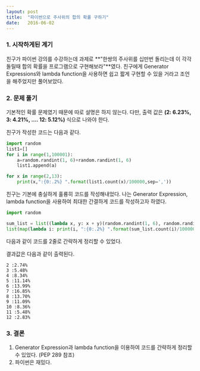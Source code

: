 ```yaml
---
layout: post
title:  "파이썬으로 주사위의 합의 확률 구하기"
date:   2016-06-02
---
```


### 1. 시작하게된 계기

친구가 파이썬 강의를 수강하는데 과제로 **"한쌍의 주사위를 십만번 돌리는데 이 각각 돌릴때 합의 확률을 프로그램으로 구현해보라"**였다. 친구에게 Generator Expressions와 lambda function을 사용하면 쉽고 짧게 구현할 수 있을 거라고 조언을 해주었지만 풀어보았다.

### 2. 문제 풀기

기본적인 확률 문제였기 때문에 따로 설명은 하지 않는다. 다만, 출력 값은 **(2: 6.23%, 3: 4.21%, .... 12: 5.12%)** 식으로 나와야 한다.

친구가 작성한 코드는 다음과 같다.

```python
import random
list1=[]
for i in range(1,100001):
    a=random.randint(1, 6)+random.randint(1, 6)
    list1.append(a)

for x in range(2,13):
    print(x,":{0:.2%} ".format(list1.count(x)/100000,sep=','))
```

친구는 기본에 충실하게 훌륭히 코드를 작성해내었다. 나는 Generator Expression, lambda function을 사용하여 최대한 간결하게 코드를 작성하고자 하였다.

```python
import random

sum_list = list((lambda x, y: x + y)(random.randint(1, 6), random.randint(1, 6)) for i in range(0, 1000000))
list(map(lambda i: print(i, ":{0:.2%} ".format(sum_list.count(i)/1000000, sep=',')), range(2, 13)))
```
다음과 같이 코드를 2줄로 간략하게 정리할 수 있었다.

결과값은 다음과 같이 출력된다.

```
2 :2.74% 
3 :5.48% 
4 :8.34% 
5 :11.14% 
6 :13.99% 
7 :16.85% 
8 :13.70% 
9 :11.09% 
10 :8.36% 
11 :5.48% 
12 :2.83% 
```

### 3. 결론

1. Generator Expression과 lambda function을 이용하여 코드를 간략하게 정리할 수 있었다. (PEP 289 참조)
2. 파이썬은 재밌다.